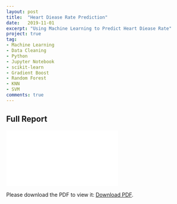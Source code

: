 ```yaml
---
layout: post
title:  "Heart Diease Rate Prediction"
date:   2019-11-01
excerpt: "Using Machine Learning to Predict Heart Diease Rate"
project: true
tag:
- Machine Learning
- Data Cleaning
- Python
- Jupyter Notebook
- scikit-learn
- Gradient Boost
- Random Forest
- KNN
- SVM
comments: true
---
```


## Full Report
<object data="/assets/Projects/Machine Learning Proejct Report.pdf" type="application/pdf" width="300px" height="300px">
  <embed src="/assets/Projects/Machine Learning Proejct Report.pdf">
      <p>Please download the PDF to view it: <a href="/assets/Projects/Machine Learning Proejct Report.pdf">Download PDF</a>.</p>
  </embed>
</object>
